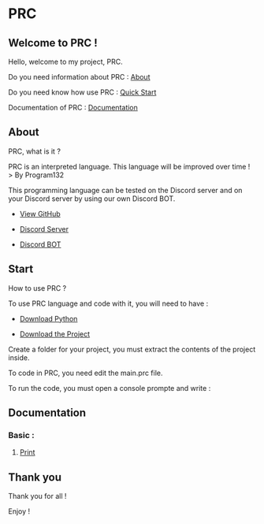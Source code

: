 # PRC

## Welcome to PRC !


Hello, welcome to my project, PRC.

Do you need information about PRC : <a href="#about">About</a>

Do you need know how use PRC : <a href="#start">Quick Start</a>

Documentation of PRC : <a href="#doc">Documentation</a>

## About
<section class="about" id="about">

PRC, what is it ?

PRC is an interpreted language. This language will be improved over time !
                                                                > By Program132

This programming language can be tested on the Discord server and on your Discord server by using our own Discord BOT.

- [View GitHub](https://github.com/Program132/PRC)

- [Discord Server](https://discord.com/invite/e44jCnpTqA)

- [Discord BOT](https://discord.com/oauth2/authorize?client_id=785042232268816385&permissions=8&scope=bot)

</section>


## Start
<section class="start" id="start">

How to use PRC ?

To use PRC language and code with it, you will need to have :

- <a href="https://www.python.org/downloads/">Download Python </a>

- <a href="https://github.com/Program132/PRC">Download the Project</a>

Create a folder for your project, you must extract the contents of the project inside.

To code in PRC, you need edit the main.prc file.

To run the code, you must open a console prompte and write :

</section>

## Documentation
<section class="doc" id="doc">

### Basic : 

1. <a href="https://github.com/Program132/PRC/blob/PRC/doc/print.md">Print</a>

</section>

## Thank you

Thank you for all ! 

Enjoy !